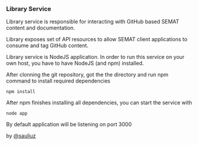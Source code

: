 ### Library Service

Library service is responsible for interacting with GitHub based SEMAT content and documentation.

Library exposes set of API resources to allow SEMAT client applications to consume and tag GitHub content.

Library service is NodeJS application. In order to run this service on your own host, you have to have NodeJS (and npm) installed.

After clonning the git repository, got the the directory and run npm command to install required dependencies

	npm install
	
After npm finishes installing all dependencies, you can start the service with 

	node app
	
By default application will be listening on port 3000

by [@sauliuz](https://github.com/sauliuz)